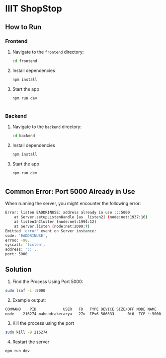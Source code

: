 # IIIT ShopStop

## How to Run

### Frontend
1. Navigate to the `frontend` directory:
   ```bash
   cd frontend
2. Install dependencies
    ```bash
    npm install
3. Start the app
    ```bash
    npm run dev
#
### Backend
1. Navigate to the `backend` directory:
   ```bash
   cd backend
2. Install dependencies
    ```bash
    npm install
3. Start the app
    ```bash
    npm run dev
#
## Common Error: Port 5000 Already in Use

When running the server, you might encounter the following error:

```bash
Error: listen EADDRINUSE: address already in use :::5000
    at Server.setupListenHandle [as _listen2] (node:net:1937:16)
    at listenInCluster (node:net:1994:12)
    at Server.listen (node:net:2099:7)
Emitted 'error' event on Server instance:
code: 'EADDRINUSE',
errno: -98,
syscall: 'listen',
address: '::',
port: 5000
```

## Solution
1. Find the Process Using Port 5000:
```bash
sudo lsof -i :5000
```
2. Example output:
```bash
COMMAND    PID            USER   FD   TYPE DEVICE SIZE/OFF NODE NAME
node    216274 mahendrakerarya   27u  IPv6 506333      0t0  TCP *:5000 (LISTEN)
```
3. Kill the process using the port
```bash
sudo kill -9 216274
```
4. Restart the server
```bash
npm run dev
```
#







